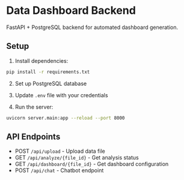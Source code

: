 # Data Dashboard Backend

FastAPI + PostgreSQL backend for automated dashboard generation.

## Setup

1. Install dependencies:
```bash
pip install -r requirements.txt
```

2. Set up PostgreSQL database

3. Update `.env` file with your credentials

4. Run the server:
```bash
uvicorn server.main:app --reload --port 8000
```

## API Endpoints

- POST `/api/upload` - Upload data file
- GET `/api/analyze/{file_id}` - Get analysis status
- GET `/api/dashboard/{file_id}` - Get dashboard configuration
- POST `/api/chat` - Chatbot endpoint
